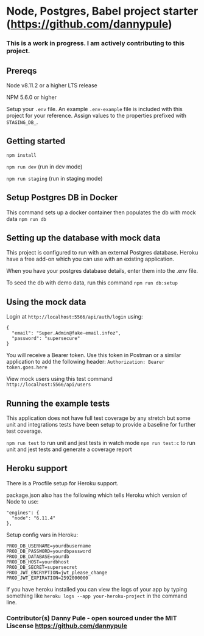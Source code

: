 # Node, Postgres, Babel project starter (https://github.com/dannypule)

### This is a work in progress. I am actively contributing to this project.

## Prereqs

Node v8.11.2 or a higher LTS release

NPM 5.6.0 or higher

Setup your `.env` file. An example `.env-example` file is included with this project for
your reference. Assign values to the properties prefixed with `STAGING_DB_`.

## Getting started 

`npm install`

`npm run dev` (run in dev mode)

`npm run staging` (run in staging mode)

## Setup Postgres DB in Docker

This command sets up a docker container then populates the db with mock data `npm run db`

## Setting up the database with mock data

This project is configured to run with an external Postgres database. Heroku
have a free add-on which you can use with an existing application.

When you have your postgres database details, enter them into the .env
file.

To seed the db with demo data, run this command `npm run db:setup`

## Using the mock data

Login at `http://localhost:5566/api/auth/login` using:

```
{
  "email": "Super.Admin@fake-email.infoz",
  "password": "supersecure"
}
```

You will receive a Bearer token. Use this token in Postman or a similar application to add the following header:
`Authorization: Bearer token.goes.here`

View mock users using this test command `http://localhost:5566/api/users`

## Running the example tests

This application does not have full test coverage by any stretch but some unit and integrations tests have been setup to provide a baseline for further test coverage.

`npm run test` to run unit and jest tests in watch mode
`npm run test:c` to run unit and jest tests and generate a coverage report

## Heroku support

There is a Procfile setup for Heroku support.

package.json also has the following which tells Heroku which version of Node to
use:

```
"engines": {
  "node": "6.11.4"
},
```

Setup config vars in Heroku:

```
PROD_DB_USERNAME=yourdbusername
PROD_DB_PASSWORD=yourdbpassword
PROD_DB_DATABASE=yourdb
PROD_DB_HOST=yourdbhost
PROD_DB_SECRET=supersecret
PROD_JWT_ENCRYPTION=jwt_please_change
PROD_JWT_EXPIRATION=2592000000
```

If you have heroku installed you can view the logs of your app by typing
something like `heroku logs --app your-heroku-project` in the command line.

### Contributor(s) Danny Pule - open sourced under the MIT Liscense https://github.com/dannypule
